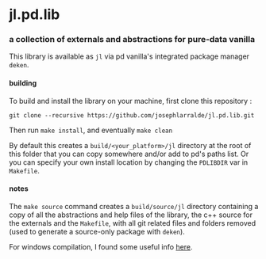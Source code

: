 # jl.pd.lib

### a collection of externals and abstractions for pure-data vanilla

This library is available as `jl` via pd vanilla's integrated package manager `deken`.

#### building

To build and install the library on your machine, first clone this repository :

`git clone --recursive https://github.com/josephlarralde/jl.pd.lib.git`

Then run `make install`, and eventually `make clean`

By default this creates a `build/<your_platform>/jl` directory at the root of this folder that you can copy somewhere and/or add to pd's paths list.
Or you can specify your own install location by changing the `PDLIBDIR` var in
`Makefile`.

#### notes

The `make source` command creates a `build/source/jl` directory containing a copy of all the abstractions and help files of the library, the c++ source for the externals and the `Makefile`, with all git related files and folders removed (used to generate a source-only package with `deken`).

For windows compilation, I found some useful info [here](https://github.com/pure-data/pd-lib-builder/issues/47).
